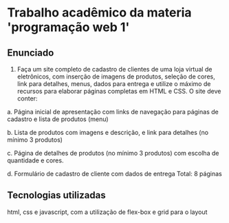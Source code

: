 # Trabalho acadêmico da materia 'programação web 1'

## Enunciado
1. Faça um site completo de cadastro de clientes de uma loja virtual de eletrônicos, 
com inserção de imagens de produtos, seleção de cores, link para detalhes, menus, 
dados para entrega e utilize o máximo de recursos para elaborar páginas 
completas em HTML e CSS. O site deve conter:

a. Página inicial de apresentação com links de navegação para páginas de 
cadastro e lista de produtos (menu)

b. Lista de produtos com imagens e descrição, e link para detalhes (no 
mínimo 3 produtos)

c. Página de detalhes de produtos (no mínimo 3 produtos) com escolha de 
quantidade e cores.

d. Formulário de cadastro de cliente com dados de entrega
Total: 8 páginas

## Tecnologias utilizadas
html, css e javascript, com a utilização de flex-box e grid para o layout
